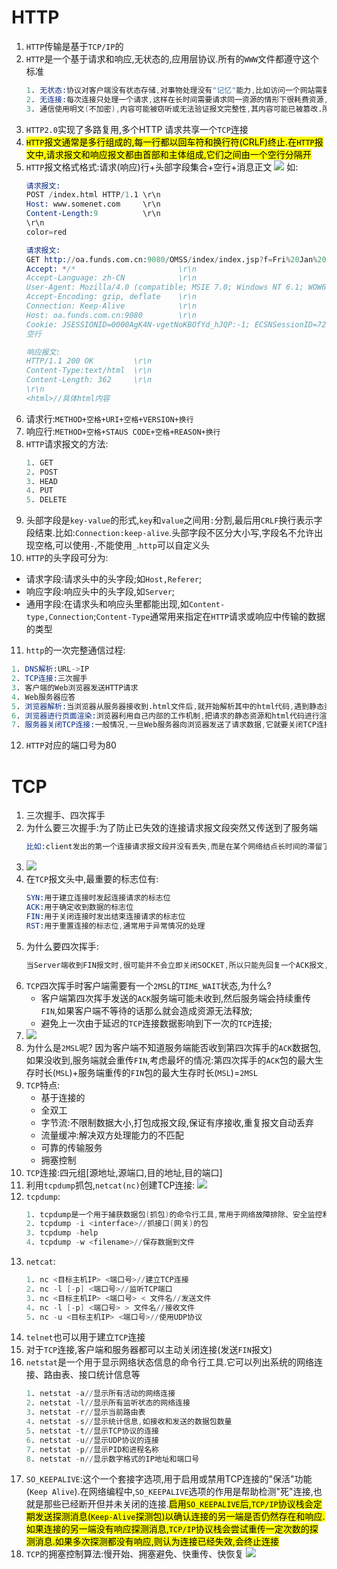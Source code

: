 # HTTP
1. `HTTP`传输是基于`TCP/IP`的
2. `HTTP`是一个基于请求和响应,无状态的,应用层协议.所有的`WWW`文件都遵守这个标准
   ```s
   1. 无状态:协议对客户端没有状态存储,对事物处理没有"记忆"能力,比如访问一个网站需要反复进行登录操作
   2. 无连接:每次连接只处理一个请求,这样在长时间需要请求同一资源的情形下很耗费资源,因此后期可以通过Connection:Keep-Alive实现长连接
   3. 通信使用明文(不加密),内容可能被窃听或无法验证报文完整性,其内容可能已被篡改.所以出现了HTTPS
   ```
3. `HTTP2.0`实现了多路复用,多个HTTP 请求共享一个`TCP`连接
4. <mark>`HTTP`报文通常是多行组成的,每一行都以回车符和换行符(CRLF)终止.在`HTTP`报文中,请求报文和响应报文都由首部和主体组成,它们之间由一个空行分隔开</mark>
5. `HTTP`报文格式格式:请求(响应)行+头部字段集合+空行+消息正文
   ![](http报文.png)
   如:
   ```s
   请求报文:
   POST /index.html HTTP/1.1 \r\n
   Host: www.somenet.com     \r\n
   Content-Length:9          \r\n
   \r\n
   color=red

   请求报文:
   GET http://oa.funds.com.cn:9080/OMSS/index/index.jsp?f=Fri%20Jan%205%2008:56:35%20UTC+0800%202018 HTTP/1.1             \r\n
   Accept: */*                       \r\n
   Accept-Language: zh-CN            \r\n
   User-Agent: Mozilla/4.0 (compatible; MSIE 7.0; Windows NT 6.1; WOW64; Trident/7.0; SLCC2; .NET CLR 2.0.50727; .NET CLR 3.5.30729; .NET CLR 3.0.30729; Media Center PC 6.0; .NET4.0C; .NET4.0E)                          \r\n
   Accept-Encoding: gzip, deflate    \r\n
   Connection: Keep-Alive            \r\n
   Host: oa.funds.com.cn:9080        \r\n
   Cookie: JSESSIONID=0000AgK4N-vgetNoKBOfYd_hJQP:-1; ECSNSessionID=721303315959898497; ASPSESSIONIDQQSCRBSQ=OMFFMGDCJHLLHCLPGMKCEOEG; ASPSESSIONIDCCCRTRDD=KMENDGIBFBKFDLHKKPJGJNMF                                    \r\n
   空行

   响应报文:
   HTTP/1.1 200 OK         \r\n
   Content-Type:text/html  \r\n
   Content-Length: 362     \r\n
   \r\n
   <html>//具体html内容  
   ```
6. 请求行:`METHOD+空格+URI+空格+VERSION+换行`
7. 响应行:`METHOD+空格+STAUS CODE+空格+REASON+换行`
8. `HTTP`请求报文的方法:
   ```s
   1. GET
   2. POST
   3. HEAD
   4. PUT
   5. DELETE
   ```
9. 头部字段是`key-value`的形式,`key`和`value`之间用`:`分割,最后用`CRLF`换行表示字段结束.比如:`Connection:keep-alive`.头部字段不区分大小写,字段名不允许出现空格,可以使用`-`,不能使用`_`.`http`可以自定义头
10. `HTTP`的头字段可分为:
   * 请求字段:请求头中的头字段;如`Host,Referer`;
   * 响应字段:响应头中的头字段,如`Server`;
   * 通用字段:在请求头和响应头里都能出现,如`Content-type,Connection`;`Content-Type`通常用来指定在`HTTP`请求或响应中传输的数据的类型
11. `http`的一次完整通信过程:
   ```s
   1. DNS解析:URL->IP
   2. TCP连接:三次握手
   3. 客户端的Web浏览器发送HTTP请求
   4. Web服务器应答
   5. 浏览器解析:当浏览器从服务器接收到.html文件后,就开始解析其中的html代码,遇到静态资源js/css.image等时就会向服务器去请求下载(此时就用上keep-alive头部信息了)
   6. 浏览器进行页面渲染:浏览器利用自己内部的工作机制,把请求的静态资源和html代码进行渲染,渲染之后呈现给用户,浏览器是一个边解析边渲染的过程
   7. 服务器关闭TCP连接:一般情况,一旦Web服务器向浏览器发送了请求数据,它就要关闭TCP连接.如果浏览器或者服务器在头部信息加入了:Connection:keep-alive,则TCP连接在发送后将仍然保持打开状态.在 HTTP/1.1 或更高版本中,服务器通常不会在每次请求之后主动关闭TCP连接,除非明确指定
   ```
12. `HTTP`对应的端口号为80   
# TCP
1. 三次握手、四次挥手
2. 为什么要三次握手:为了防止已失效的连接请求报文段突然又传送到了服务端
   ```s
   比如:client发出的第一个连接请求报文段并没有丢失,而是在某个网络结点长时间的滞留了,以致延误到连接释放以后的某个时间才到达server.本来这是一个早已失效的报文段,但是server收到此失效的连接请求报文段后,就误认为是client再次发出的一个新的连接请求,于是就向client发出确认报文段,同意建立连接.假设不采用“三次握手”,那么只要server发出确认,新的连接就建立了,由于client并没有发出建立连接的请求,因此不会理睬server的确认,也不会向server发送数据,但server却以为新的运输连接已经建立,并一直等待client发来数据.所以没有采用“三次握手”,这种情况下server的很多资源就白白浪费掉了
   ```
3. 
   ![](三次握手.png)
4. 在`TCP`报文头中,最重要的标志位有:
   ```s
   SYN:用于建立连接时发起连接请求的标志位
   ACK:用于确定收到数据的标志位
   FIN:用于关闭连接时发出结束连接请求的标志位
   RST:用于重置连接的标志位,通常用于异常情况的处理
   ```
5. 为什么要四次挥手:
   ```s
   当Server端收到FIN报文时,很可能并不会立即关闭SOCKET,所以只能先回复一个ACK报文,告诉Client端,"你发的FIN报文我收到了"。只有等到我Server端所有的报文都发送完了,我才能发送FIN报文,因此不能一起发送.故需要四步握手
   ```
6. `TCP`四次挥手时客户端需要有一个`2MSL`的`TIME_WAIT`状态,为什么?
   * 客户端第四次挥手发送的`ACK`服务端可能未收到,然后服务端会持续重传`FIN`,如果客户端不等待的话那么就会造成资源无法释放;
   * 避免上一次由于延迟的`TCP`连接数据影响到下一次的`TCP`连接;
7. 
   ![](四次挥手.png)
8. 为什么是`2MSL`呢?
   因为客户端不知道服务端能否收到第四次挥手的`ACK`数据包,如果没收到,服务端就会重传`FIN`,考虑最坏的情况:第四次挥手的`ACK`包的最大生存时长(`MSL`)+服务端重传的`FIN`包的最大生存时长(`MSL`)=`2MSL`
8. `TCP`特点:
   * 基于连接的
   * 全双工
   * 字节流:不限制数据大小,打包成报文段,保证有序接收,重复报文自动丢弃
   * 流量缓冲:解决双方处理能力的不匹配
   * 可靠的传输服务
   * 拥塞控制
9. `TCP`连接:四元组[源地址,源端口,目的地址,目的端口]
10. 利用`tcpdump`抓包,`netcat(nc)`创建TCP连接:
   ![](tcp抓包.png)
11. `tcpdump`:
    ```s
    1. tcpdump是一个用于捕获数据包(抓包)的命令行工具,常用于网络故障排除、安全监控和协议分析等任务
    2. tcpdump -i <interface>//抓接口(网关)的包
    3. tcpdump -help
    4. tcpdump -w <filename>//保存数据到文件
    ```
12. `netcat`:
    ```s
    1. nc <目标主机IP> <端口号>//建立TCP连接
    2. nc -l [-p] <端口号>//监听TCP端口
    3. nc <目标主机IP> <端口号> < 文件名//发送文件
    4. nc -l [-p] <端口号> > 文件名//接收文件
    5. nc -u <目标主机IP> <端口号>//使用UDP协议
    ```
13. `telnet`也可以用于建立`TCP`连接
14. 对于`TCP`连接,客户端和服务器都可以主动关闭连接(发送`FIN`报文)
15. `netstat`是一个用于显示网络状态信息的命令行工具.它可以列出系统的网络连接、路由表、接口统计信息等
    ```s
    1. netstat -a//显示所有活动的网络连接
    2. netstat -l//显示所有监听状态的网络连接
    3. netstat -r//显示当前路由表
    4. netstat -s//显示统计信息,如接收和发送的数据包数量
    5. netstat -t//显示TCP协议的连接
    6. netstat -u//显示UDP协议的连接
    7. netstat -p//显示PID和进程名称
    8. netstat -n//显示数字格式的IP地址和端口号
    ```
16. `SO_KEEPALIVE`:这个一个套接字选项,用于启用或禁用TCP连接的"保活"功能(`Keep Alive`).在网络编程中,`SO_KEEPALIVE`选项的作用是帮助检测"死"连接,也就是那些已经断开但并未关闭的连接.<mark>启用`SO_KEEPALIVE`后,`TCP/IP`协议栈会定期发送探测消息(`Keep-Alive`探测包)以确认连接的另一端是否仍然存在和响应.如果连接的另一端没有响应探测消息,`TCP/IP`协议栈会尝试重传一定次数的探测消息.如果多次探测都没有响应,则认为连接已经失效,会终止连接</mark>
17. `TCP`的拥塞控制算法:慢开始、拥塞避免、快重传、快恢复
    ![](TCP拥塞控制.png)
